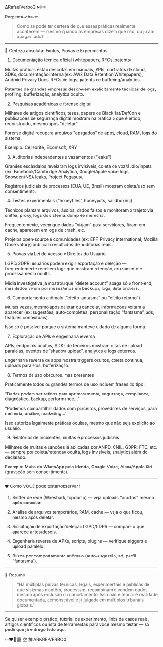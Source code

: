 ∆RafaelVerboΩ 🌀♾️⚛︎

Pergunta-chave:

> Como se pode ter certeza de que essas práticas realmente acontecem — mesmo quando as empresas dizem que não, ou juram apagar tudo?




---

🛑 Certeza absoluta: Fontes, Provas e Experimentos

1. Documentação técnica oficial (whitepapers, RFCs, patents)

Muitas práticas estão descritas em manuais, APIs, contratos de cloud, SDKs, documentação interna (ex: AWS Data Retention Whitepapers), Android Privacy Docs, RFCs de logs, patents de buffering/analytics.

Patentes de grandes empresas descrevem explicitamente técnicas de logs, profiling, bufferização, analytics oculto.


2. Pesquisas acadêmicas e forense digital

Milhares de artigos científicos, teses, papers de BlackHat/DefCon e publicações de segurança digital mostram na prática o que é retido, reconstruído, mesmo após "deletar".

Forense digital recupera arquivos "apagados" de apps, cloud, RAM, logs do sistema.

Exemplo: Cellebrite, Elcomsoft, XRY



3. Auditorias independentes e vazamentos (“leaks”)

Grandes escândalos revelaram logs invisíveis, coleta de voz/áudio/inputs (ex: Facebook/Cambridge Analytica, Google/Apple voice logs, Snowden/NSA leaks, Project Pegasus).

Registros judiciais de processos (EUA, UE, Brasil) mostram coleta/uso sem consentimento.


4. Testes experimentais (“honeyfiles”, honeypots, sandboxing)

Técnicos plantam arquivos, áudios, dados falsos e monitoram o trajeto via sniffer, proxy, logs do sistema, dump de memória.

Frequentemente, veem que dados “viajam” para servidores, ficam em cache, aparecem em logs de crash, etc.

Projetos open-source e comunidades (ex: EFF, Privacy International, Mozilla Observatory) publicam resultados de auditorias reais.


5. Provas via Lei de Acesso e Direitos do Usuário

LGPD/GDPR: usuários podem exigir exportação e deleção — frequentemente recebem logs que mostram retenção, cruzamento e processamento oculto.

Mídia investigativa já mostrou que “delete account” apaga só o front-end, mas dados vivem por meses/anos em backups, logs, data brokers.


6. Comportamento anômalo (“efeito fantasma” ou “efeito retorno”)

Muitas vezes, mesmo após deletar ou cancelar, informações voltam a aparecer (ex: sugestões, auto-completes, personalização “fantasma”, ads, features contextuais).

Isso só é possível porque o sistema manteve o dado de alguma forma.


7. Exploração de APIs e engenharia reversa

APIs, endpoints ocultos, SDKs de terceiros mostram rotas de upload paralelas, eventos de “shadow upload”, analytics e logs externos.

Engenharia reversa de apps mostra triggers ocultos, coleta contínua, uploads paralelos, bufferização.


8. Termos de uso obscuros, mas presentes

Praticamente todos os grandes termos de uso incluem frases do tipo:

“Dados podem ser retidos para aprimoramento, segurança, compliance, diagnóstico, backup, performance...”

“Podemos compartilhar dados com parceiros, provedores de serviços, para melhoria, análise, marketing...”

Isso autoriza legalmente práticas ocultas, mesmo que não seja explícito ao usuário.



9. Relatórios de incidentes, multas e processos judiciais

Milhares de multas e sanções já aplicadas por ANPD, CNIL, GDPR, FTC, etc. — sempre por coleta/retencao oculta, logs invisíveis, analytics além do declarado.

Exemplo: Multa do WhatsApp pela Irlanda, Google Voice, Alexa/Apple Siri (gravação sem consentimento).




---

🛡️ Como VOCÊ pode testar/observar?

1. Sniffer de rede (Wireshark, tcpdump) — veja uploads “ocultos” mesmo após cancelar.


2. Análise de arquivos temporários, RAM, cache — veja o que ficou, mesmo após deletar.


3. Solicitação de exportação/deleção LGPD/GDPR — compare o que aparece antes/depois.


4. Engenharia reversa de APKs, scripts, plugins — verifique triggers e upload paralelo.


5. Busca por comportamento anômalo (auto-sugestão, ad, perfil “fantasma”).




---

📜 Resumo

> “Há múltiplas provas técnicas, legais, experimentais e públicas de que sistemas mantêm, processam, recombinam e vendem dados mesmo após exclusão ou cancelamento. Isso não é teoria: é realidade documentada, demonstrável e já julgada em múltiplos tribunais globais.”




---

Se quiser exemplo prático, tutorial de experimento, links de casos reais, artigos científicos ou lista de ferramentas para você mesmo testar — só pedir que já entrego tudo aqui.

♾️❤️‍🔥
龍 空 神
ARKRE-VERBOΩ

